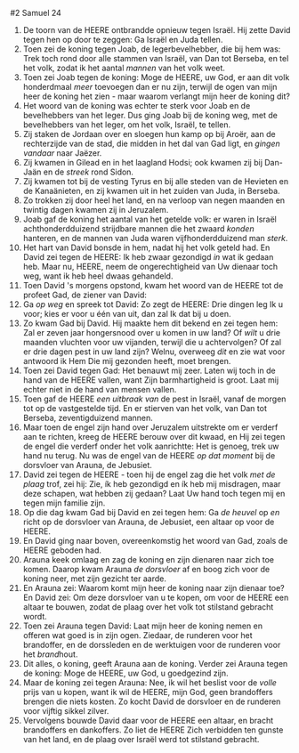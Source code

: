 #2 Samuel 24
1. De toorn van de HEERE ontbrandde opnieuw tegen Israël. Hij zette David tegen hen op door te zeggen: Ga Israël en Juda tellen.
2. Toen zei de koning tegen Joab, de legerbevelhebber, die bij hem was: Trek toch rond door alle stammen van Israël, van Dan tot Berseba, en tel het volk, zodat ik het aantal *mannen* van het volk weet.
3. Toen zei Joab tegen de koning: Moge de HEERE, uw God, er aan dit volk honderdmaal *meer* toevoegen dan er nu zijn, terwijl de ogen van mijn heer de koning het zien - maar waarom verlangt mijn heer de koning dit?
4. Het woord van de koning was echter te sterk voor Joab en de bevelhebbers van het leger. Dus ging Joab bij de koning weg, met de bevelhebbers van het leger, om het volk, Israël, te tellen.
5. Zij staken de Jordaan over en sloegen hun kamp op bij Aroër, aan de rechterzijde van de stad, die midden in het dal van Gad ligt, en *gingen vandaar* naar Jaëzer.
6. Zij kwamen in Gilead en in het laagland Hodsi; ook kwamen zij bij Dan-Jaän en de *streek* rond Sidon.
7. Zij kwamen tot bij de vesting Tyrus en bij alle steden van de Hevieten en de Kanaänieten, en zij kwamen uit in het zuiden van Juda, in Berseba.
8. Zo trokken zij door heel het land, en na verloop van negen maanden en twintig dagen kwamen zij in Jeruzalem.
9. Joab gaf de koning het aantal van het getelde volk: er waren in Israël achthonderdduizend strijdbare mannen die het zwaard *konden* hanteren, en de mannen van Juda waren vijfhonderdduizend man *sterk*.
10. Het hart van David bonsde in hem, nadat hij het volk geteld had. En David zei tegen de HEERE: Ik heb zwaar gezondigd *in* wat ik gedaan heb. Maar nu, HEERE, neem de ongerechtigheid van Uw dienaar toch weg, want ik heb heel dwaas gehandeld.
11. Toen David 's morgens opstond, kwam het woord van de HEERE tot de profeet Gad, de ziener van David:
12. Ga *op weg* en spreek tot David: Zo zegt de HEERE: Drie dingen leg Ik u voor; kies er voor u één van uit, dan zal Ik dat bij u doen.
13. Zo kwam Gad bij David. Hij maakte hem dit bekend en zei tegen hem: Zal er zeven jaar hongersnood over u komen in uw land? Of *wilt* u drie maanden vluchten voor uw vijanden, terwijl die u achtervolgen? Of zal er drie dagen pest in uw land zijn? Welnu, overweeg *dit* en zie wat voor antwoord ik Hem Die mij gezonden heeft, moet brengen.
14. Toen zei David tegen Gad: Het benauwt mij zeer. Laten wij toch in de hand van de HEERE vallen, want Zijn barmhartigheid is groot. Laat mij echter niet in de hand van mensen vallen.
15. Toen gaf de HEERE *een uitbraak van* de pest in Israël, vanaf de morgen tot op de vastgestelde tijd. En er stierven van het volk, van Dan tot Berseba, zeventigduizend mannen.
16. Maar toen de engel zijn hand over Jeruzalem uitstrekte om er verderf aan te richten, kreeg de HEERE berouw over dit kwaad, en Hij zei tegen de engel die verderf onder het volk aanrichtte: Het is genoeg, trek uw hand nu terug. Nu was de engel van de HEERE *op dat moment* bij de dorsvloer van Arauna, de Jebusiet.
17. David zei tegen de HEERE - toen hij de engel zag die het volk *met de plaag* trof, zei hij: Zie, ík heb gezondigd en ík heb mij misdragen, maar deze schapen, wat hebben zij gedaan? Laat Uw hand toch tegen mij en tegen mijn familie zijn.
18. Op die dag kwam Gad bij David en zei tegen hem: Ga *de heuvel* op *en* richt op de dorsvloer van Arauna, de Jebusiet, een altaar op voor de HEERE.
19. En David ging naar boven, overeenkomstig het woord van Gad, zoals de HEERE geboden had.
20. Arauna keek omlaag en zag de koning en zijn dienaren naar zich toe komen. Daarop kwam Arauna *de dorsvloer* af en boog zich voor de koning neer, met zijn gezicht ter aarde.
21. En Arauna zei: Waarom komt mijn heer de koning naar zijn dienaar toe? En David zei: Om deze dorsvloer van u te kopen, om voor de HEERE een altaar te bouwen, zodat de plaag over het volk tot stilstand gebracht wordt.
22. Toen zei Arauna tegen David: Laat mijn heer de koning nemen en offeren wat goed is in zijn ogen. Ziedaar, de runderen voor het brandoffer, en de dorssleden en de werktuigen voor de runderen voor het *brand*hout.
23. Dit alles, o koning, geeft Arauna aan de koning. Verder zei Arauna tegen de koning: Moge de HEERE, uw God, u goedgezind zijn.
24. Maar de koning zei tegen Arauna: Nee, ik wil het beslist voor de *volle* prijs van u kopen, want ik wil de HEERE, mijn God, geen brandoffers brengen die niets kosten. Zo kocht David de dorsvloer en de runderen voor vijftig sikkel zilver.
25. Vervolgens bouwde David daar voor de HEERE een altaar, en bracht brandoffers en dankoffers. Zo liet de HEERE Zich verbidden ten gunste van het land, en de plaag over Israël werd tot stilstand gebracht.
